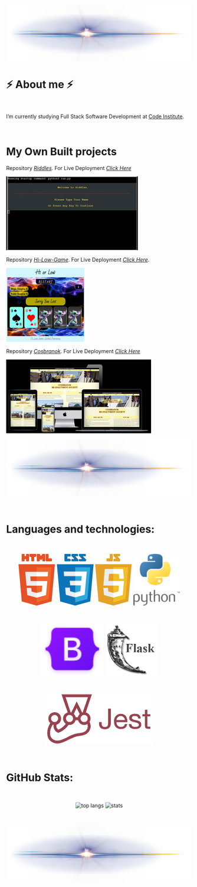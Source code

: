 
<p align="center">
  <img src="images/line.png">
</p>

# ⚡  About me  ⚡

<br>

I’m currently studying Full Stack Software Development at [Code Institute](https://codeinstitute.net/ie/).

<br>

# My Own Built projects

Repository [_Riddles_](https://github.com/A-Croshaw/Riddles).
For Live Deployment [_Click Here_](https://ac-riddles.herokuapp.com/)

![Game](images/game-gif.jpg)

Repository [_Hi-Low-Game_](https://github.com/A-Croshaw/hi-low-game). For Live Deployment [_Click Here_](https://a-croshaw.github.io/hi-low-game/).

![Game](images/Game.png)

Repository [_Cosbranok_](https://github.com/A-Croshaw/cosbranok). For Live Deployment [_Click Here_](https://a-croshaw.github.io/cosbranok/)

![Mock-up-Image](images/mockup1.png)

<p align="center">
  <img src="images/line.png">
</p>

<br>

# Languages and technologies:

<br>

<p align="center">
  <img src="images/html5_small.png" alt="HTML 5">
  <img src="images/css3_small.png" alt="CSS 3">
  <img src="images/JavaScript5_small.png" alt="JavaScript 5">
  <img src="images/Python_small.png" alt="Python">
</p>

<br>

<p align="center">
  <img src="images/bootstrap.png" alt="Python">
  <img src="images/flask.png" alt="Python">
</p>

<br>

<p align="center">
    <img src="images/jest.png" alt="JavaScript 5">
</p>

<br>

# GitHub Stats:

<br>

<p align="center">
  <img width="" height="150" src="https://github-readme-stats.vercel.app/api/top-langs/?username=A-Croshaw&layout=compact&theme=transparent" alt="top langs">
   <img width="" height="150" src="https://github-readme-stats.vercel.app/api?username=A-Croshaw&show_icons=true&theme=transparent"  alt="stats">
</p>

<br>

<p align="center">
  <img src="images/line.png">
</p>

<br>


 


<!--
Here are some ideas to get you started:

- 🔭 I’m currently working on ...

- 👯 I’m looking to collaborate on ...
- 🤔 I’m looking for help with ...
- 💬 Ask me about ...
- 📫 How to reach me: ...
- 😄 Pronouns: ...
- ⚡ Fun fact: ...
- 📫 

-->

